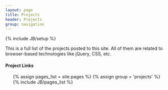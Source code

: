 ```yaml
---
layout: page
title: Projects
header: Projects
group: navigation
---
```

{% include JB/setup %}

This is a full list of the projects posted to this site.  All of them are related to
browser-based technologies like jQuery, CSS, etc.  

#### Project Links  
  
<ul class="pages">
   {% assign pages_list = site.pages %}
   {% assign group = 'projects' %}
   {% include JB/pages_list %}
</ul>
